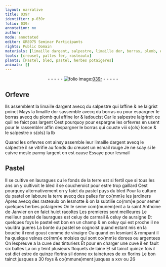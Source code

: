 ```yaml
---
layout: narrative
title: 039r
identifier: p-039r
folio: 039r
annotation: no
author:
mode: annotated
editor: GR8975 Seminar Participants
rights: Public Domain
materials: [limaille dargent, salpestre, limaille dor, borras, plomb, or, argent, esmail rouge, cuivre, esmail, Pastel, terre, fer, vinaigre, laine]
tools: [creuset, palles fer, rasteaulx]
plants: [Pastel, bled, pastel, herbes potaigeres]
animals: []
---
```


<div class="folio" align="center">- - - - - <a href="http://gallica.bnf.fr/ark:/12148/btv1b10500001g/f83.image" target="_blank"><img src="https://cu-mkp.github.io/2017-workshop-edition/assets/photo-icon.png" alt="folio image: " style="display:inline-block; margin-bottom:-3px;"/>039r</a> - - - - - </div>    

## <span class="pro">Orfevre</span>

 
Ils assemblent la <span class="m">limaille dargent</span> avecq du <span class="m">salpestre</span> qui laffine & ne laigrist poinct Mays la <span class="m">limaille dor</span> sassemble avecq du <span class="m">borras</span> ou pour espargner le <span class="m">borras</span> avecq du <span class="m">plomb</span> qui affine l<span class="m">or</span> & ladoucist Car le <span class="m">salpestre</span> laigriroit ce quil ne faict pas l<span class="m">argent</span> Cest pourquoy pour espargne les <span class="pro">orfevres</span> en usent pour le rassembler affin despargner le <span class="m">borras</span> qui couste viii <span class="cn">s{ols}</span> l<span class="ms">once</span> & le <span class="m">salpestre</span> x <span class="cn">s{ols}</span> la <span class="ms">lb</span>
 
Quand les <span class="pro">orfevres</span> ont ainsy assemble leur <span class="m">limaille dargent</span> avecq le <span class="m">salpestre</span> il se vitrifie au fonds du <span class="tl">creuset</span> un <span class="m">esmail rouge</span> Je ne scay si le <span class="m">cuivre</span> mesle parmy l<span class="m">argent</span> en est cause Essaye pour l<span class="m">esmail</span>
    

## <span class="m"><span class="pa">Pastel</span></span>

 
Il se cultive en <span class="pl">lauragues</span> ou le fonds de la <span class="m">terre</span> est si fertil que si <span class="tmp">tous les ans</span> on y cultivoit le <span class="pa">bled</span> il se coucheroict pour estre trop gaillard Cest pourquoy alternativement on y faict du <span class="pa">pastel</span> puys du <span class="pa">bled</span> Pour la culture du <span class="pa">pastel</span> on laboure la <span class="m">terre</span> avecq des <span class="tl">palles <span class="m">fer</span></span> co{mm}e les <span class="pro">jardiners</span> Apres avecq des <span class="tl">rasteaulx</span> on lesmotte & on la subtilie co{mm}e pour semer quelques <span class="pa">herbes potaigeres</span> On le seme com{munem}ent a la <span class="tmp">saint Anthoine de Janvier</span> on en faict huict racoltes Les premieres sont meilleures Le meilleur <span class="pa">pastel</span> de <span class="pl">lauragues</span> est celuy de <span class="pl">carmail</span> & celuy de <span class="pl">auraigne</span> Et quelques foys le <span class="pa">pastel</span> est bon en un champ & en celuy qui est proche il ne vauldra gueres La bonte du <span class="pa">pastel</span> se cognoist quand estant mis en la <span class="bp">bouche</span> il rend goust comme de <span class="m">vinaigre</span> Ou quand en lesmiant & rompant il ha quelque veines co{mm}e moisies qui sont co{mm}e dorees ou argentees On lespreuve a la cuve des <span class="pro">tinturiers</span> Et pour en charger une cuve il en fault six <span class="ms">balles</span> La on y teint plusieurs floquets de <span class="m">laine</span> Et sil tainct quinze fois il est dict estre de quinze <span class="cn">florins</span> sil donne xx tainctures de xx <span class="cn">florins</span> Le bon tainct jusques a 30 foys & co{mmune}ment jusques a xxv ou 26
 